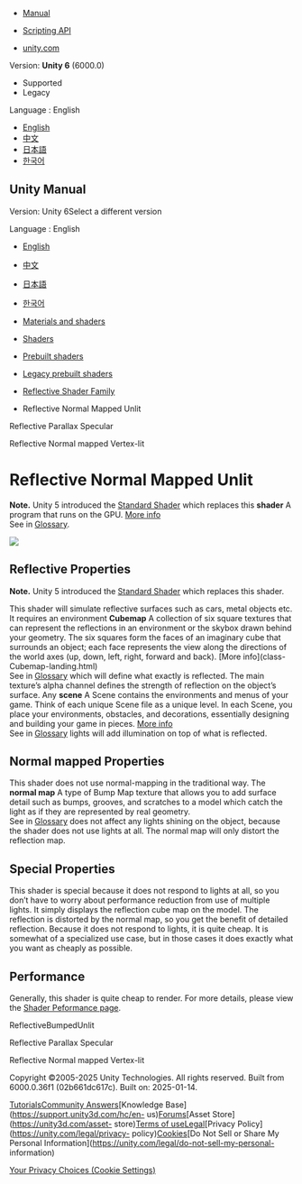 [](https://docs.unity3d.com)

  * [Manual](../Manual/index.html)
  * [Scripting API](../ScriptReference/index.html)

  * [unity.com](https://unity.com/)

Version: **Unity 6** (6000.0)

  * Supported
  * Legacy

Language : English

  * [English](/Manual/shader-ReflectiveBumpedUnlit.html)
  * [中文](/cn/current/Manual/shader-ReflectiveBumpedUnlit.html)
  * [日本語](/ja/current/Manual/shader-ReflectiveBumpedUnlit.html)
  * [한국어](/kr/current/Manual/shader-ReflectiveBumpedUnlit.html)

[](https://docs.unity3d.com)

## Unity Manual

Version: Unity 6Select a different version

Language : English

  * [English](/Manual/shader-ReflectiveBumpedUnlit.html)
  * [中文](/cn/current/Manual/shader-ReflectiveBumpedUnlit.html)
  * [日本語](/ja/current/Manual/shader-ReflectiveBumpedUnlit.html)
  * [한국어](/kr/current/Manual/shader-ReflectiveBumpedUnlit.html)

  * [Materials and shaders](materials-and-shaders.html)
  * [Shaders](Shaders.html)
  * [Prebuilt shaders](shader-built-in-landing.html)
  * [Legacy prebuilt shaders](Built-inShaderGuide.html)
  * [Reflective Shader Family](shader-ReflectiveFamily.html)
  * Reflective Normal Mapped Unlit

[](shader-ReflectiveParallaxSpecular.html)

Reflective Parallax Specular

[](shader-ReflectiveBumpedVertexLit.html)

Reflective Normal mapped Vertex-lit

# Reflective Normal Mapped Unlit

**Note.** Unity 5 introduced the [Standard Shader](shader-StandardShader.html)
which replaces this **shader** A program that runs on the GPU. [More
info](Shaders.html)  
See in [Glossary](Glossary.html#Shader).

![](../uploads/Shaders/Shader-ReflBumpUnlit.jpg)

## Reflective Properties

**Note.** Unity 5 introduced the [Standard Shader](shader-StandardShader.html)
which replaces this shader.

This shader will simulate reflective surfaces such as cars, metal objects etc.
It requires an environment **Cubemap** A collection of six square textures
that can represent the reflections in an environment or the skybox drawn
behind your geometry. The six squares form the faces of an imaginary cube that
surrounds an object; each face represents the view along the directions of the
world axes (up, down, left, right, forward and back). [More info](class-
Cubemap-landing.html)  
See in [Glossary](Glossary.html#Cubemap) which will define what exactly is
reflected. The main texture’s alpha channel defines the strength of reflection
on the object’s surface. Any **scene** A Scene contains the environments and
menus of your game. Think of each unique Scene file as a unique level. In each
Scene, you place your environments, obstacles, and decorations, essentially
designing and building your game in pieces. [More info](CreatingScenes.html)  
See in [Glossary](Glossary.html#Scene) lights will add illumination on top of
what is reflected.

## Normal mapped Properties

This shader does not use normal-mapping in the traditional way. The **normal
map** A type of Bump Map texture that allows you to add surface detail such as
bumps, grooves, and scratches to a model which catch the light as if they are
represented by real geometry.  
See in [Glossary](Glossary.html#Normalmap) does not affect any lights shining
on the object, because the shader does not use lights at all. The normal map
will only distort the reflection map.

## Special Properties

This shader is special because it does not respond to lights at all, so you
don’t have to worry about performance reduction from use of multiple lights.
It simply displays the reflection cube map on the model. The reflection is
distorted by the normal map, so you get the benefit of detailed reflection.
Because it does not respond to lights, it is quite cheap. It is somewhat of a
specialized use case, but in those cases it does exactly what you want as
cheaply as possible.

## Performance

Generally, this shader is quite cheap to render. For more details, please view
the [Shader Peformance page](shader-Performance.html).

ReflectiveBumpedUnlit

[](shader-ReflectiveParallaxSpecular.html)

Reflective Parallax Specular

[](shader-ReflectiveBumpedVertexLit.html)

Reflective Normal mapped Vertex-lit

Copyright ©2005-2025 Unity Technologies. All rights reserved. Built from
6000.0.36f1 (02b661dc617c). Built on: 2025-01-14.

[Tutorials](https://learn.unity.com/)[Community
Answers](https://answers.unity3d.com)[Knowledge
Base](https://support.unity3d.com/hc/en-
us)[Forums](https://forum.unity3d.com)[Asset Store](https://unity3d.com/asset-
store)[Terms of
use](https://docs.unity3d.com/Manual/TermsOfUse.html)[Legal](https://unity.com/legal)[Privacy
Policy](https://unity.com/legal/privacy-
policy)[Cookies](https://unity.com/legal/cookie-policy)[Do Not Sell or Share
My Personal Information](https://unity.com/legal/do-not-sell-my-personal-
information)

[Your Privacy Choices (Cookie Settings)](javascript:void\(0\);)

